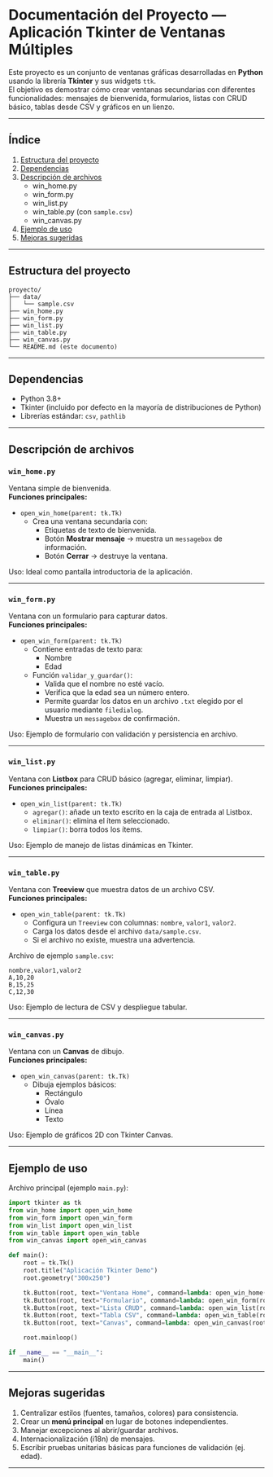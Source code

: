 # Documentación del Proyecto — Aplicación Tkinter de Ventanas Múltiples

Este proyecto es un conjunto de ventanas gráficas desarrolladas en **Python** usando la librería **Tkinter** y sus widgets `ttk`.  
El objetivo es demostrar cómo crear ventanas secundarias con diferentes funcionalidades: mensajes de bienvenida, formularios, listas con CRUD básico, tablas desde CSV y gráficos en un lienzo.

---

## Índice
1. [Estructura del proyecto](#estructura-del-proyecto)
2. [Dependencias](#dependencias)
3. [Descripción de archivos](#descripción-de-archivos)
   - win_home.py
   - win_form.py
   - win_list.py
   - win_table.py (con `sample.csv`)
   - win_canvas.py
4. [Ejemplo de uso](#ejemplo-de-uso)
5. [Mejoras sugeridas](#mejoras-sugeridas)

---

## Estructura del proyecto

```
proyecto/
├── data/
│   └── sample.csv
├── win_home.py
├── win_form.py
├── win_list.py
├── win_table.py
├── win_canvas.py
└── README.md (este documento)
```

---

## Dependencias

- Python 3.8+
- Tkinter (incluido por defecto en la mayoría de distribuciones de Python)
- Librerías estándar: `csv`, `pathlib`

---

## Descripción de archivos

### `win_home.py`
Ventana simple de bienvenida.  
**Funciones principales:**
- `open_win_home(parent: tk.Tk)`  
  - Crea una ventana secundaria con:
    - Etiquetas de texto de bienvenida.
    - Botón **Mostrar mensaje** → muestra un `messagebox` de información.
    - Botón **Cerrar** → destruye la ventana.

Uso: Ideal como pantalla introductoria de la aplicación.

---

### `win_form.py`
Ventana con un formulario para capturar datos.  
**Funciones principales:**
- `open_win_form(parent: tk.Tk)`  
  - Contiene entradas de texto para:
    - Nombre
    - Edad
  - Función `validar_y_guardar()`:
    - Valida que el nombre no esté vacío.
    - Verifica que la edad sea un número entero.
    - Permite guardar los datos en un archivo `.txt` elegido por el usuario mediante `filedialog`.
    - Muestra un `messagebox` de confirmación.

Uso: Ejemplo de formulario con validación y persistencia en archivo.

---

### `win_list.py`
Ventana con **Listbox** para CRUD básico (agregar, eliminar, limpiar).  
**Funciones principales:**
- `open_win_list(parent: tk.Tk)`  
  - `agregar()`: añade un texto escrito en la caja de entrada al Listbox.
  - `eliminar()`: elimina el ítem seleccionado.
  - `limpiar()`: borra todos los ítems.

Uso: Ejemplo de manejo de listas dinámicas en Tkinter.

---

### `win_table.py`
Ventana con **Treeview** que muestra datos de un archivo CSV.  
**Funciones principales:**
- `open_win_table(parent: tk.Tk)`  
  - Configura un `Treeview` con columnas: `nombre`, `valor1`, `valor2`.
  - Carga los datos desde el archivo `data/sample.csv`.
  - Si el archivo no existe, muestra una advertencia.

Archivo de ejemplo `sample.csv`:

```csv
nombre,valor1,valor2
A,10,20
B,15,25
C,12,30
```

Uso: Ejemplo de lectura de CSV y despliegue tabular.

---

### `win_canvas.py`
Ventana con un **Canvas** de dibujo.  
**Funciones principales:**
- `open_win_canvas(parent: tk.Tk)`  
  - Dibuja ejemplos básicos:
    - Rectángulo
    - Óvalo
    - Línea
    - Texto

Uso: Ejemplo de gráficos 2D con Tkinter Canvas.

---

## Ejemplo de uso

Archivo principal (ejemplo `main.py`):

```python
import tkinter as tk
from win_home import open_win_home
from win_form import open_win_form
from win_list import open_win_list
from win_table import open_win_table
from win_canvas import open_win_canvas

def main():
    root = tk.Tk()
    root.title("Aplicación Tkinter Demo")
    root.geometry("300x250")

    tk.Button(root, text="Ventana Home", command=lambda: open_win_home(root)).pack(pady=5)
    tk.Button(root, text="Formulario", command=lambda: open_win_form(root)).pack(pady=5)
    tk.Button(root, text="Lista CRUD", command=lambda: open_win_list(root)).pack(pady=5)
    tk.Button(root, text="Tabla CSV", command=lambda: open_win_table(root)).pack(pady=5)
    tk.Button(root, text="Canvas", command=lambda: open_win_canvas(root)).pack(pady=5)

    root.mainloop()

if __name__ == "__main__":
    main()
```

---

## Mejoras sugeridas

1. Centralizar estilos (fuentes, tamaños, colores) para consistencia.
2. Crear un **menú principal** en lugar de botones independientes.
3. Manejar excepciones al abrir/guardar archivos.
4. Internacionalización (i18n) de mensajes.
5. Escribir pruebas unitarias básicas para funciones de validación (ej. edad).

---
